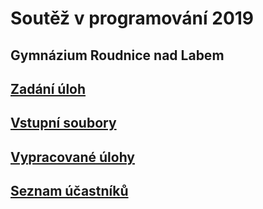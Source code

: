 # Soutěž v programování 2019
## Gymnázium Roudnice nad Labem

## [Zadání úloh](https://docs.google.com/document/d/1kMLx7NP70j_LI3fIHY7MiGs8x0WFU2kSqjgugfY-hjo/edit?usp=sharing)
## [Vstupní soubory](https://drive.google.com/drive/folders/1--OgnPG3iOv4JS4-WoOPKBIyDwohYMNj?usp=sharing)
## [Vypracované úlohy](https://drive.google.com/drive/folders/1FIrhuoEM5mNDEomGScuyOB-pinHzNFbG?usp=sharing)
## [Seznam účastníků](https://docs.google.com/spreadsheets/d/1UcQJM5zK5hq9BrPtdDl9fWMGtb_XBwiilskVCwXCdL4/edit?usp=sharing)



